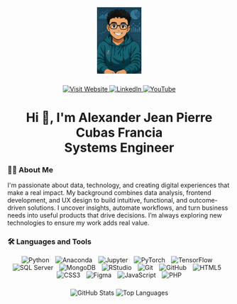 <!-- Foto de perfil -->
<div align="center">
  <img height="150" src="assets/img/profile/foto_perfil_2.JPG" loading="lazy" alt="Profile Photo" />
</div>

###

<!-- Enlaces sociales -->
<div align="center">
  <a href="https://alexandercf.github.io/alexandercf/" target="_blank" rel="noopener noreferrer">
    <img src="https://img.shields.io/static/v1?message=Visit%20My%20Website&logo=google-chrome&label=&color=0A66C2&logoColor=white&style=for-the-badge" height="25" alt="Visit Website" loading="lazy" />
  </a>
  <a href="https://www.linkedin.com/in/alexandercf/" target="_blank" rel="noopener noreferrer">
    <img src="https://img.shields.io/static/v1?message=LinkedIn&logo=linkedin&label=&color=0077B5&logoColor=white&style=for-the-badge" height="25" alt="LinkedIn" loading="lazy" />
  </a>
  <a href="https://www.youtube.com/@alexandercf25" target="_blank" rel="noopener noreferrer">
    <img src="https://img.shields.io/static/v1?message=Youtube&logo=youtube&label=&color=FF0000&logoColor=white&style=for-the-badge" height="25" alt="YouTube" loading="lazy" />
  </a>
</div>


###

<!-- Título -->
<h1 align="center">Hi 👋, I'm Alexander Jean Pierre Cubas Francia<br>Systems Engineer</h1>

###

<!-- Sobre mí -->
<h3 align="left">👩‍💻 About Me</h3>
<p align="left">
  I'm passionate about data, technology, and creating digital experiences that make a real impact. My background combines data analysis, frontend development, and UX design to build intuitive, functional, and outcome-driven solutions. I uncover insights, automate workflows, and turn business needs into useful products that drive decisions. I’m always exploring new technologies to ensure my work adds real value.
</p>

###

<!-- Lenguajes y herramientas -->
<h3 align="left">🛠 Languages and Tools</h3>

<div align="center">
  <img src="https://cdn.jsdelivr.net/gh/devicons/devicon/icons/python/python-original.svg" height="40" style="margin-right: 10px;" loading="lazy" alt="Python" />
  <img src="https://cdn.jsdelivr.net/gh/devicons/devicon/icons/anaconda/anaconda-original.svg" height="40" style="margin-right: 10px;" loading="lazy" alt="Anaconda" />
  <img src="https://cdn.simpleicons.org/jupyter/F37626" height="40" style="margin-right: 10px;" loading="lazy" alt="Jupyter" />
  <img src="https://cdn.jsdelivr.net/gh/devicons/devicon/icons/pytorch/pytorch-original.svg" height="40" style="margin-right: 10px;" loading="lazy" alt="PyTorch" />
  <img src="https://cdn.jsdelivr.net/gh/devicons/devicon/icons/tensorflow/tensorflow-original.svg" height="40" style="margin-right: 10px;" loading="lazy" alt="TensorFlow" />
  <img src="https://cdn.jsdelivr.net/gh/devicons/devicon/icons/microsoftsqlserver/microsoftsqlserver-plain.svg" height="40" style="margin-right: 10px;" loading="lazy" alt="SQL Server" />
  <img src="https://cdn.simpleicons.org/mongodb/47A248" height="40" style="margin-right: 10px;" loading="lazy" alt="MongoDB" />
  <img src="https://cdn.simpleicons.org/rstudioide/75AADB" height="40" style="margin-right: 10px;" loading="lazy" alt="RStudio" />
  <img src="https://cdn.simpleicons.org/git/F05032" height="40" style="margin-right: 10px;" loading="lazy" alt="Git" />
  <img src="https://skillicons.dev/icons?i=github" height="40" style="margin-right: 10px;" loading="lazy" alt="GitHub" />
  <img src="https://cdn.jsdelivr.net/gh/devicons/devicon/icons/html5/html5-original.svg" height="40" style="margin-right: 10px;" loading="lazy" alt="HTML5" />
  <img src="https://cdn.jsdelivr.net/gh/devicons/devicon/icons/css3/css3-original.svg" height="40" style="margin-right: 10px;" loading="lazy" alt="CSS3" />
  <img src="https://cdn.jsdelivr.net/gh/devicons/devicon/icons/figma/figma-original.svg" height="40" style="margin-right: 10px;" loading="lazy" alt="Figma" />
  <img src="https://cdn.jsdelivr.net/gh/devicons/devicon/icons/javascript/javascript-original.svg" height="40" style="margin-right: 10px;" loading="lazy" alt="JavaScript" />
  <img src="https://cdn.jsdelivr.net/gh/devicons/devicon/icons/php/php-original.svg" height="40" loading="lazy" alt="PHP" />
</div>

###

<!-- Stats -->
<div align="center">
  <img src="https://github-readme-stats.vercel.app/api?username=AlexanderCF&show_icons=true&include_all_commits=true&count_private=true&theme=dracula&hide_border=false" height="150" loading="lazy" alt="GitHub Stats" />
  <img src="https://github-readme-stats.vercel.app/api/top-langs?username=AlexanderCF&layout=compact&langs_count=5&theme=dracula&hide_border=false" height="150" loading="lazy" alt="Top Languages" />
</div>
